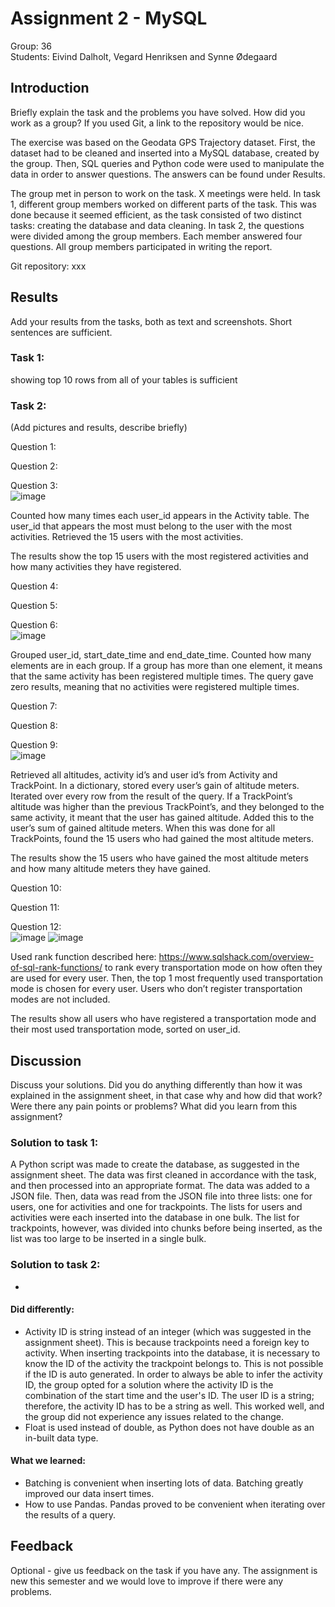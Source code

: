 # Assignment 2 - MySQL

Group: 36 \
Students: Eivind Dalholt, Vegard Henriksen and Synne Ødegaard

## Introduction
Briefly explain the task and the problems you have solved. How did you work as a group? If you used Git, a link to the repository would be nice.

The exercise was based on the Geodata GPS Trajectory dataset. First, the dataset had to be cleaned and inserted into a MySQL database, created by the group. Then, SQL queries and Python code were used to manipulate the data in order to answer questions. The answers can be found under Results.

The group met in person to work on the task. X meetings were held. In task 1, different group members worked on different parts of the task. This was done because it seemed efficient, as the task consisted of two distinct tasks: creating the database and data cleaning. In  task 2, the questions were divided among the group members. Each member answered four questions. All group members participated in writing the report.

Git repository: xxx

## Results
Add your results from the tasks, both as text and screenshots. Short sentences are sufficient.

### Task 1: 
showing top 10 rows from all of your tables is sufficient

### Task 2:
(Add pictures and results, describe briefly)

Question 1: 

Question 2: 

Question 3: \
![image](https://github.com/edalholt/TDT4225/assets/69513928/57031213-8281-4c20-ad91-8ac1d17c3363)

Counted how many times each user_id appears in the Activity table. The user_id that appears the most must belong to the user with the most activities. Retrieved the 15 users with the most activities.

The results show the top 15 users with the most registered activities and how many activities they have registered.

Question 4: 

Question 5: 

Question 6: \
![image](https://github.com/edalholt/TDT4225/assets/69513928/47481399-661b-4e91-be8b-2a7ee576fc15)

Grouped user_id, start_date_time and end_date_time. Counted how many elements are in each group. If a group has more than one element, it means that the same activity has been registered multiple times. The query gave zero results, meaning that no activities were registered multiple times. 

Question 7: 

Question 8: 

Question 9: \
![image](https://github.com/edalholt/TDT4225/assets/69513928/e7915917-c6a0-402d-acae-632332b4b448)

Retrieved all altitudes, activity id’s and user id’s from Activity and TrackPoint. In a dictionary, stored every user’s gain of altitude meters. Iterated over every row from the result of the query. If a TrackPoint’s altitude was higher than the previous TrackPoint’s, and they belonged to the same activity, it meant that the user has gained altitude. Added this to the user’s sum of gained altitude meters. When this was done for all TrackPoints, found the 15 users who had gained the most altitude meters.

The results show the 15 users who have gained the most altitude meters and how many altitude meters they have gained.

Question 10: 

Question 11: 

Question 12: \
![image](https://github.com/edalholt/TDT4225/assets/69513928/ece024dd-ad66-42bb-bc21-709574a06581)
![image](https://github.com/edalholt/TDT4225/assets/69513928/4242397f-948f-4a3d-bcfb-f95b96515f28)



Used rank function described here: https://www.sqlshack.com/overview-of-sql-rank-functions/ to rank every transportation mode on how often they are used for every user. Then, the top 1 most frequently used transportation mode is chosen for every user. Users who don’t register transportation modes are not included.

The results show all users who have registered a transportation mode and their most used transportation mode, sorted on user_id.

## Discussion
Discuss your solutions. Did you do anything differently than how it was explained in the assignment sheet, in that case why and how did that work? Were there any pain points or problems? What did you learn from this assignment?

### Solution to task 1:
A Python script was made to create the database, as suggested in the assignment sheet. The data was first cleaned in accordance with the task, and then processed into an appropriate format. The data was added to a JSON file. Then, data was read from the JSON file into three lists: one for users, one for activities and one for trackpoints. The lists for users and activities were each inserted into the database in one bulk. The list for trackpoints, however, was divided into chunks before being inserted, as the list was too large to be inserted in a single bulk.

### Solution to task 2:
-

#### Did differently:
- Activity ID is string instead of an integer (which was suggested in the assignment sheet). This is because trackpoints need a foreign key to activity. When inserting trackpoints into the database, it is necessary to know the ID of the activity the trackpoint belongs to. This is not possible if the ID is auto generated. In order to always be able to infer the activity ID, the group opted for a solution where the activity ID is the combination of the start time and the user's ID. The user ID is a string; therefore, the activity ID has to be a string as well. This worked well, and the group did not experience any issues related to the change.
- Float is used instead of double, as Python does not have double as an in-built data type.

#### What we learned:
- Batching is convenient when inserting lots of data. Batching greatly improved our data insert times.
- How to use Pandas. Pandas proved to be convenient when iterating over the results of a query.


## Feedback
Optional - give us feedback on the task if you have any. The assignment is new this semester and we would love to improve if there were any problems.
